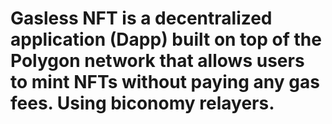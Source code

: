 # Gasless NFT is a decentralized application (Dapp) built on top of the Polygon network that allows users to mint NFTs without paying any gas fees. Using biconomy relayers.
